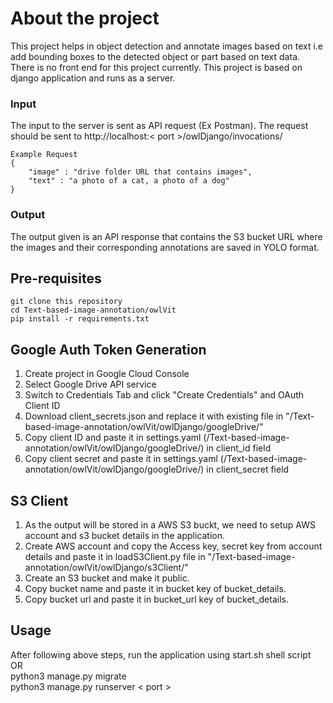 # About the project
This project helps in object detection and annotate images based on text i.e add bounding boxes to the detected object or part based on text data.
There is no front end for this project currently. This project is based on django application and runs as a server.

### Input
The input to the server is sent as API request (Ex Postman). The request should be sent to http://localhost:< port >/owlDjango/invocations/
```
Example Request
{
    "image" : "drive folder URL that contains images",
    "text" : "a photo of a cat, a photo of a dog"
}
```
### Output
The output given is an API response that contains the S3 bucket URL where the images and their corresponding annotations are saved in YOLO format.

## Pre-requisites
```
git clone this repository
cd Text-based-image-annotation/owlVit
pip install -r requirements.txt
```

## Google Auth Token Generation
1. Create project in Google Cloud Console
2. Select Google Drive API service
3. Switch to Credentials Tab and click "Create Credentials" and OAuth Client ID
4. Download client_secrets.json  and replace it with existing file in "/Text-based-image-annotation/owlVit/owlDjango/googleDrive/"
5. Copy client ID and paste it in settings.yaml (/Text-based-image-annotation/owlVit/owlDjango/googleDrive/) in client_id field
6. Copy client secret and paste it in settings.yaml (/Text-based-image-annotation/owlVit/owlDjango/googleDrive/) in client_secret field

## S3 Client
1. As the output will be stored in a AWS S3 buckt, we need to setup AWS account and s3 bucket details in the application.
2. Create AWS account and copy the Access key, secret key from account details and paste it in loadS3Client.py file in "/Text-based-image-annotation/owlVit/owlDjango/s3Client/"
3. Create an S3 bucket and make it public.
4. Copy bucket name and paste it in bucket key of bucket_details.
5. Copy bucket url and paste it in bucket_url key of bucket_details.

## Usage
After following above steps, run the application using start.sh shell script<br />
OR <br />
python3 manage.py migrate <br />
python3 manage.py runserver < port >
